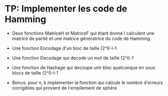 # TP: Implementer les code de Hamming

- Deux fonctions MatriceH et MatriceF qui étant donné l calculent une matrice de parité et une matrice génératrice du code de Hamming

- Une fonction Encodage d'un bloc de taille (2^l)-l-1

- Une fonction Decodage qui decode un mot de taille (2^l)-1

- Une fonction de Hashage qui decoupe unn bloc quelconque en sous blocs de taille (2^l)-l-1

- Bonus: pour n, k implementer la fonction qui calcule le nombre d'erreurs corrigibles qui provient de l'empilement de sphère